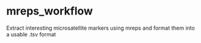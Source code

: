 mreps_workflow
==============

Extract interesting microsatellite markers using mreps and format them into a usable .tsv format
